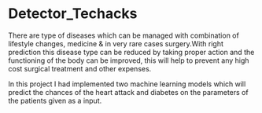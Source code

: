 # Detector_Techacks

There are type of diseases which can be managed with combination of lifestyle changes, medicine & in very rare cases surgery.With right prediction this disease type can be reduced by taking proper action and the functioning of the body can be improved, this will help to prevent any high cost surgical treatment and other expenses.

In this project I had implemented two machine learning models which will predict the chances of the heart attack and diabetes on the parameters of the patients given as a input.
